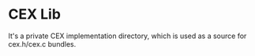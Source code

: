 # CEX Lib

It's a private CEX implementation directory, which is used as a source for cex.h/cex.c bundles.
